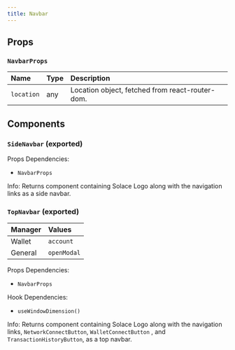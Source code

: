 ```yaml
---
title: Navbar
---
```


## Props

### `NavbarProps`

| Name | Type | Description                                                          |
| :--- | :--- | :------------------------------------------------------------------- |
| `location` | any | Location object, fetched from react-router-dom.

## Components

### `SideNavbar` (exported)

Props Dependencies:

- `NavbarProps`

Info: Returns component containing Solace Logo along with the navigation links as a side navbar.

### `TopNavbar` (exported)

| Manager | Values                                                          |
| :--- | :------------------------------------------------------------------- |
| Wallet | `account`
| General | `openModal`

Props Dependencies:

- `NavbarProps`

Hook Dependencies:

- `useWindowDimension()`

Info: Returns component containing Solace Logo along with the navigation links, `NetworkConnectButton`, `WalletConnectButton` , and `TransactionHistoryButton`, as a top navbar.